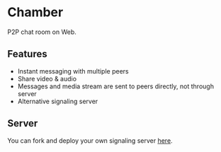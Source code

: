 # Chamber

P2P chat room on Web.

## Features

- Instant messaging with multiple peers
- Share video & audio
- Messages and media stream are sent to peers directly, not through server
- Alternative signaling server

## Server

You can fork and deploy your own signaling server [here](https://github.com/EnixCoda/chamber-signaling-server).
